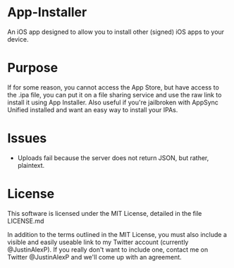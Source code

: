 # App-Installer
An iOS app designed to allow you to install other (signed) iOS apps to your device.

# Purpose
If for some reason, you cannot access the App Store, but have access to the .ipa file, you can put it on a file sharing service and use the raw link to install it using App Installer. Also useful if you're jailbroken with AppSync Unified installed and want an easy way to install your IPAs.

# Issues
- Uploads fail because the server does not return JSON, but rather, plaintext.

# License
This software is licensed under the MIT License, detailed in the file LICENSE.md

In addition to the terms outlined in the MIT License, you must also include a visible and easily useable link to my Twitter account (currently @JustinAlexP). If you really don't want to include one, contact me on Twitter @JustinAlexP and we'll come up with an agreement.

